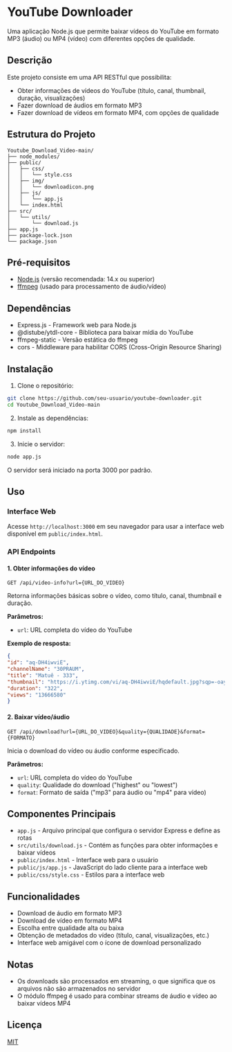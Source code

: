# YouTube Downloader

Uma aplicação Node.js que permite baixar vídeos do YouTube em formato MP3 (áudio) ou MP4 (vídeo) com diferentes opções de qualidade.

## Descrição

Este projeto consiste em uma API RESTful que possibilita:
- Obter informações de vídeos do YouTube (título, canal, thumbnail, duração, visualizações)
- Fazer download de áudios em formato MP3
- Fazer download de vídeos em formato MP4, com opções de qualidade

## Estrutura do Projeto

```
Youtube_Download_Video-main/
├── node_modules/
├── public/
│   ├── css/
│   │   └── style.css
│   ├── img/
│   │   └── downloadicon.png
│   ├── js/
│   │   └── app.js
│   └── index.html
├── src/
│   └── utils/
│       └── download.js
├── app.js
├── package-lock.json
└── package.json
```

## Pré-requisitos

- [Node.js](https://nodejs.org/) (versão recomendada: 14.x ou superior)
- [ffmpeg](https://ffmpeg.org/) (usado para processamento de áudio/vídeo)

## Dependências

- Express.js - Framework web para Node.js
- @distube/ytdl-core - Biblioteca para baixar mídia do YouTube
- ffmpeg-static - Versão estática do ffmpeg
- cors - Middleware para habilitar CORS (Cross-Origin Resource Sharing)

## Instalação

1. Clone o repositório:
```bash
git clone https://github.com/seu-usuario/youtube-downloader.git
cd Youtube_Download_Video-main
```

2. Instale as dependências:
```bash
npm install
```

3. Inicie o servidor:
```bash
node app.js
```

O servidor será iniciado na porta 3000 por padrão.

## Uso

### Interface Web
Acesse `http://localhost:3000` em seu navegador para usar a interface web disponível em `public/index.html`.

### API Endpoints

#### 1. Obter informações do vídeo
```
GET /api/video-info?url={URL_DO_VIDEO}
```
Retorna informações básicas sobre o vídeo, como título, canal, thumbnail e duração.

**Parâmetros:**
- `url`: URL completa do vídeo do YouTube

**Exemplo de resposta:**
```json
{
"id": "aq-DH4iwviE",
"channelName": "30PRAUM",
"title": "Matuê - 333",
"thumbnail": "https://i.ytimg.com/vi/aq-DH4iwviE/hqdefault.jpg?sqp=-oaymwEcCPYBEIoBSFXyq4qpAw4IARUAAIhCGAFwAcABBg==&rs=AOn4CLDCuMqle-MUG_NfWi7UzetqZDV5wQ",
"duration": "322",
"views": "13666580"
}
```

#### 2. Baixar vídeo/áudio
```
GET /api/download?url={URL_DO_VIDEO}&quality={QUALIDADE}&format={FORMATO}
```
Inicia o download do vídeo ou áudio conforme especificado.

**Parâmetros:**
- `url`: URL completa do vídeo do YouTube
- `quality`: Qualidade do download ("highest" ou "lowest")
- `format`: Formato de saída ("mp3" para áudio ou "mp4" para vídeo)

## Componentes Principais

- `app.js` - Arquivo principal que configura o servidor Express e define as rotas
- `src/utils/download.js` - Contém as funções para obter informações e baixar vídeos
- `public/index.html` - Interface web para o usuário
- `public/js/app.js` - JavaScript do lado cliente para a interface web
- `public/css/style.css` - Estilos para a interface web

## Funcionalidades

- Download de áudio em formato MP3
- Download de vídeo em formato MP4
- Escolha entre qualidade alta ou baixa
- Obtenção de metadados do vídeo (título, canal, visualizações, etc.)
- Interface web amigável com o ícone de download personalizado

## Notas

- Os downloads são processados em streaming, o que significa que os arquivos não são armazenados no servidor
- O módulo ffmpeg é usado para combinar streams de áudio e vídeo ao baixar vídeos MP4

## Licença

[MIT](LICENSE)
